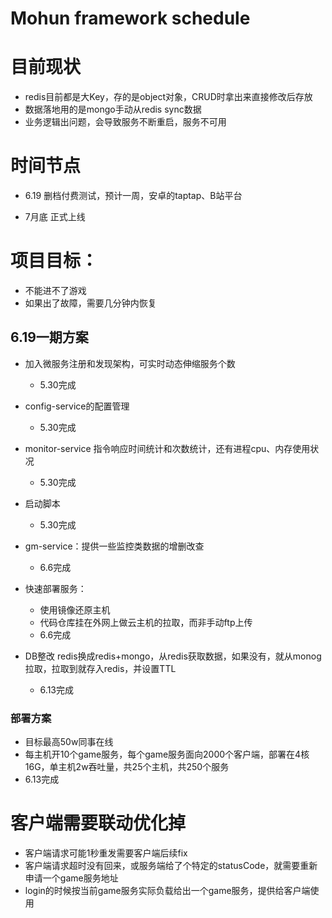 Mohun framework schedule
======================

# 目前现状

- redis目前都是大Key，存的是object对象，CRUD时拿出来直接修改后存放
- 数据落地用的是mongo手动从redis sync数据
- 业务逻辑出问题，会导致服务不断重启，服务不可用

# 时间节点
- 6.19
删档付费测试，预计一周，安卓的taptap、B站平台

- 7月底
正式上线

# 项目目标：
- 不能进不了游戏
- 如果出了故障，需要几分钟内恢复


## 6.19一期方案    
- 加入微服务注册和发现架构，可实时动态伸缩服务个数
    - 5.30完成
    
- config-service的配置管理
    - 5.30完成
    
- monitor-service
指令响应时间统计和次数统计，还有进程cpu、内存使用状况
    - 5.30完成
    
- 启动脚本
    - 5.30完成
    
- gm-service：提供一些监控类数据的增删改查
    - 6.6完成
    
- 快速部署服务：
    - 使用镜像还原主机
    - 代码仓库挂在外网上做云主机的拉取，而非手动ftp上传
    - 6.6完成
      
- DB整改
redis换成redis+mongo，从redis获取数据，如果没有，就从monog拉取，拉取到就存入redis，并设置TTL
    - 6.13完成

### 部署方案
- 目标最高50w同事在线
- 每主机开10个game服务，每个game服务面向2000个客户端，部署在4核16G，单主机2w吞吐量，共25个主机，共250个服务
- 6.13完成



# 客户端需要联动优化掉
- 客户端请求可能1秒重发需要客户端后续fix
- 客户端请求超时没有回来，或服务端给了个特定的statusCode，就需要重新申请一个game服务地址
- login的时候按当前game服务实际负载给出一个game服务，提供给客户端使用






